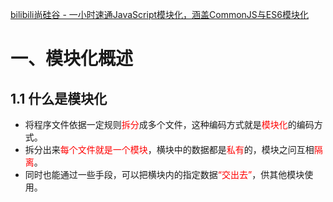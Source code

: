 

[bilibili尚硅谷 - 一小时速通JavaScript模块化，涵盖CommonJS与ES6模块化](https://www.bilibili.com/video/BV13W42197jR/?spm_id_from=333.1007.tianma.1-1-1.click&vd_source=dc55c355e9f5b6174832aacfb5d8b6aa)





# 一、模块化概述

## 1.1 什么是模块化

- ﻿将程序文件依据一定规则<font color='red'>拆分</font>成多个文件，这种编码方式就是<font color='red'>模块化</font>的编码方式。
- ﻿拆分出来<font color='red'>每个文件就是一个模块</font>，横块中的数据都是<font color='red'>私有</font>的，模块之问互相<font color='red'>隔离</font>。
- ﻿同时也能通过一些手段，可以把横块内的指定数据<font color='red'>“交出去”</font>，供其他模块使用。
